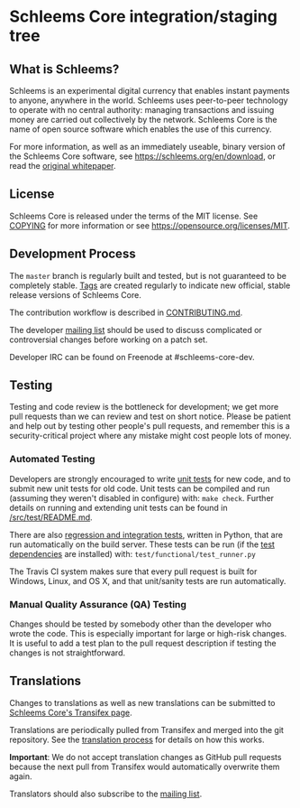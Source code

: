Schleems Core integration/staging tree
=====================================

What is Schleems?
----------------

Schleems is an experimental digital currency that enables instant payments to
anyone, anywhere in the world. Schleems uses peer-to-peer technology to operate
with no central authority: managing transactions and issuing money are carried
out collectively by the network. Schleems Core is the name of open source
software which enables the use of this currency.

For more information, as well as an immediately useable, binary version of
the Schleems Core software, see https://schleems.org/en/download, or read the
[original whitepaper](https://schleemscore.org/schleems.pdf).

License
-------

Schleems Core is released under the terms of the MIT license. See [COPYING](COPYING) for more
information or see https://opensource.org/licenses/MIT.

Development Process
-------------------

The `master` branch is regularly built and tested, but is not guaranteed to be
completely stable. [Tags](https://github.com/schleems/schleems/tags) are created
regularly to indicate new official, stable release versions of Schleems Core.

The contribution workflow is described in [CONTRIBUTING.md](CONTRIBUTING.md).

The developer [mailing list](https://lists.linuxfoundation.org/mailman/listinfo/schleems-dev)
should be used to discuss complicated or controversial changes before working
on a patch set.

Developer IRC can be found on Freenode at #schleems-core-dev.

Testing
-------

Testing and code review is the bottleneck for development; we get more pull
requests than we can review and test on short notice. Please be patient and help out by testing
other people's pull requests, and remember this is a security-critical project where any mistake might cost people
lots of money.

### Automated Testing

Developers are strongly encouraged to write [unit tests](src/test/README.md) for new code, and to
submit new unit tests for old code. Unit tests can be compiled and run
(assuming they weren't disabled in configure) with: `make check`. Further details on running
and extending unit tests can be found in [/src/test/README.md](/src/test/README.md).

There are also [regression and integration tests](/test), written
in Python, that are run automatically on the build server.
These tests can be run (if the [test dependencies](/test) are installed) with: `test/functional/test_runner.py`

The Travis CI system makes sure that every pull request is built for Windows, Linux, and OS X, and that unit/sanity tests are run automatically.

### Manual Quality Assurance (QA) Testing

Changes should be tested by somebody other than the developer who wrote the
code. This is especially important for large or high-risk changes. It is useful
to add a test plan to the pull request description if testing the changes is
not straightforward.

Translations
------------

Changes to translations as well as new translations can be submitted to
[Schleems Core's Transifex page](https://www.transifex.com/projects/p/schleems/).

Translations are periodically pulled from Transifex and merged into the git repository. See the
[translation process](doc/translation_process.md) for details on how this works.

**Important**: We do not accept translation changes as GitHub pull requests because the next
pull from Transifex would automatically overwrite them again.

Translators should also subscribe to the [mailing list](https://groups.google.com/forum/#!forum/schleems-translators).
